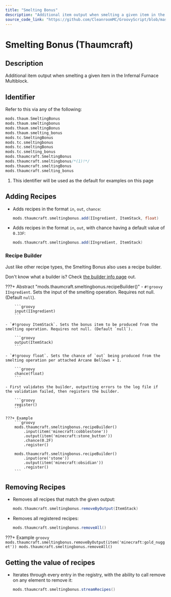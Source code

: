 ```yaml
---
title: "Smelting Bonus"
description: "Additional item output when smelting a given item in the Infernal Furnace Multiblock."
source_code_link: "https://github.com/CleanroomMC/GroovyScript/blob/master/src/main/java/com/cleanroommc/groovyscript/compat/mods/thaumcraft/SmeltingBonus.java"
---
```


# Smelting Bonus (Thaumcraft)

## Description

Additional item output when smelting a given item in the Infernal Furnace Multiblock.

## Identifier

Refer to this via any of the following:

```groovy hl_lines="10"
mods.thaum.SmeltingBonus
mods.thaum.smeltingbonus
mods.thaum.smeltingBonus
mods.thaum.smelting_bonus
mods.tc.SmeltingBonus
mods.tc.smeltingbonus
mods.tc.smeltingBonus
mods.tc.smelting_bonus
mods.thaumcraft.SmeltingBonus
mods.thaumcraft.smeltingbonus/*(1)!*/
mods.thaumcraft.smeltingBonus
mods.thaumcraft.smelting_bonus
```

1. This identifier will be used as the default for examples on this page

## Adding Recipes

- Adds recipes in the format `in`, `out`, `chance`:

    ```groovy
    mods.thaumcraft.smeltingbonus.add(IIngredient, ItemStack, float)
    ```

- Adds recipes in the format `in`, `out`, with chance having a default value of `0.33F`:

    ```groovy
    mods.thaumcraft.smeltingbonus.add(IIngredient, ItemStack)
    ```


### Recipe Builder

Just like other recipe types, the Smelting Bonus also uses a recipe builder.

Don't know what a builder is? Check [the builder info page](../../../groovy/builder.md) out.

???+ Abstract "mods.thaumcraft.smeltingbonus.recipeBuilder()"
    - `#!groovy IIngredient`. Sets the input of the smelting operation. Requires not null. (Default `null`).

        ```groovy
        input(IIngredient)
        ```

    - `#!groovy ItemStack`. Sets the bonus item to be produced from the smelting operation. Requires not null. (Default `null`).

        ```groovy
        output(ItemStack)
        ```

    - `#!groovy float`. Sets the chance of `out` being produced from the smelting operation per attached Arcane Bellows + 1.

        ```groovy
        chance(float)
        ```

    - First validates the builder, outputting errors to the log file if the validation failed, then registers the builder.

        ```groovy
        register()
        ```

    ???+ Example
        ```groovy
        mods.thaumcraft.smeltingbonus.recipeBuilder()
            .input(item('minecraft:cobblestone'))
            .output(item('minecraft:stone_button'))
            .chance(0.2F)
            .register()

        mods.thaumcraft.smeltingbonus.recipeBuilder()
            .input(ore('stone'))
            .output(item('minecraft:obsidian'))
            .register()
        ```



## Removing Recipes

- Removes all recipes that match the given output:

    ```groovy
    mods.thaumcraft.smeltingbonus.removeByOutput(ItemStack)
    ```

- Removes all registered recipes:

    ```groovy
    mods.thaumcraft.smeltingbonus.removeAll()
    ```

???+ Example
    ```groovy
    mods.thaumcraft.smeltingbonus.removeByOutput(item('minecraft:gold_nugget'))
    mods.thaumcraft.smeltingbonus.removeAll()
    ```

## Getting the value of recipes

- Iterates through every entry in the registry, with the ability to call remove on any element to remove it:

    ```groovy
    mods.thaumcraft.smeltingbonus.streamRecipes()
    ```
